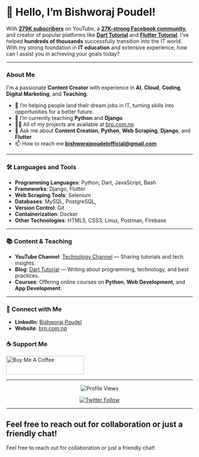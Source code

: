 # 👋 Hello, I’m Bishworaj Poudel!

With **[279K subscribers](https://youtube.com/technologychannel)** on YouTube, a **[27K-strong Facebook community](https://www.facebook.com/groups/technologychannel/)**, and creator of popular platforms like **[Dart Tutorial](https://dart-tutorial.com/)** and **[Flutter Tutorial](https://flutter-tutorial.net/)**, I’ve helped **hundreds of thousands** successfully transition into the IT world. With my strong foundation in **IT education** and extensive experience, how can I assist you in achieving your goals today?

---
### About Me
I'm a passionate **Content Creator** with experience in **AI**, **Cloud**, **Coding**, **Digital Marketing**, and **Teaching**.

- 🔭 I’m helping people land their dream jobs in IT, turning skills into opportunities for a better future.
- 🌱 I’m currently teaching **Python** and **Django**
- 👨‍💻 All of my projects are available at [brp.com.np](https://brp.com.np)
- 💬 Ask me about **Content Creation**, **Python**, **Web Scraping**, **Django**, and **Flutter**
- 📫 How to reach me **bishworajpoudelofficial@gmail.com**

---
### 🛠️ Languages and Tools

- **Programming Languages**: Python, Dart, JavaScript, Bash
- **Frameworks**: Django, Flutter
- **Web Scraping Tools**: Selenium
- **Databases**: MySQL, PostgreSQL, 
- **Version Control**: Git
- **Containerization**: Docker
- **Other Technologies**: HTML5, CSS3, Linux, Postman, Firebase

---

### 📚 Content & Teaching
- **YouTube Channel**: [Technology Channel](https://youtube.com/technologychannel) — Sharing tutorials and tech insights.
- **Blog**: [Dart Tutorial](https://dart-tutorial.com/) — Writing about programming, technology, and best practices.
- **Courses**: Offering online courses on **Python**, **Web Development**, and **App Development**.

---


### 🔗 Connect with Me
- **LinkedIn**: [Bishworaj Poudel](https://linkedin.com/in/bishworajpoudelofficial)
- **Website**: [brp.com.np](https://brp.com.np)


### ☕ Support Me

<a href="https://www.buymeacoffee.com/bishworajpoudel" target="_blank">
  <img src="https://cdn.buymeacoffee.com/buttons/v2/default-yellow.png" height="50" width="210" alt="Buy Me A Coffee" />
</a>

---

<p align="center">
  <img src="https://komarev.com/ghpvc/?username=bishworajpoudelofficial&label=Profile%20views&color=0e75b6&style=for-the-badge" alt="Profile Views" />
</p>

<p align="center">
  <a href="https://twitter.com/bishworajpoude5" target="blank">
    <img src="https://img.shields.io/twitter/follow/bishworajpoude5?logo=twitter&style=for-the-badge" alt="Twitter Follow" />
  </a>
</p>

---

Feel free to reach out for collaboration or just a friendly chat!
---

Feel free to reach out for collaboration or just a friendly chat!
